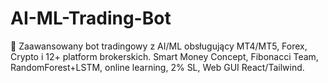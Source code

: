 # AI-ML-Trading-Bot
🤖 Zaawansowany bot tradingowy z AI/ML obsługujący MT4/MT5, Forex, Crypto i 12+ platform brokerskich. Smart Money Concept, Fibonacci Team, RandomForest+LSTM, online learning, 2% SL, Web GUI React/Tailwind.
